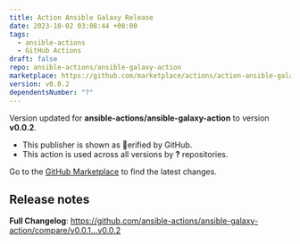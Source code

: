 ```yaml
---
title: Action Ansible Galaxy Release
date: 2023-10-02 03:08:44 +00:00
tags:
  - ansible-actions
  - GitHub Actions
draft: false
repo: ansible-actions/ansible-galaxy-action
marketplace: https://github.com/marketplace/actions/action-ansible-galaxy-release
version: v0.0.2
dependentsNumber: "?"
---
```



Version updated for **ansible-actions/ansible-galaxy-action** to version **v0.0.2**.
- This publisher is shown as erified by GitHub.
- This action is used across all versions by **?** repositories.

Go to the [GitHub Marketplace](https://github.com/marketplace/actions/action-ansible-galaxy-release) to find the latest changes.

## Release notes

**Full Changelog**: https://github.com/ansible-actions/ansible-galaxy-action/compare/v0.0.1...v0.0.2
